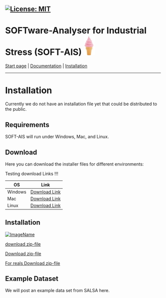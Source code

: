 [![License: MIT](https://img.shields.io/badge/License-MIT-yellow.svg)](https://opensource.org/licenses/MIT)
-------------------------
# SOFTware-Analyser for Industrial Stress (SOFT-AIS) <img src="images/EIS.jpg" alt="SOFT-AIS Logo" style="width:35px;">

[Start page](README.md) | [Documentation](documentation.md) | [Installation](download.md)

-------------------------

# Installation

Currently we do not have an installation file yet that could be distributed to the public.


## Requirements

SOFT-AIS will run under Windows, Mac, and Linux.

## Download

Here you can download the installer files for different environments:

Testing download Links !!!


| **OS**  | **Link** |
| ------------------------------ | ------------------------------------- |
| Windows| <a href="https://github.com/aapaecklar/SOFT-AIS/tree/publish_markup/Windows_Installer/"> Download Link </a>                         |
| Mac | <a href="https://github.com/aapaecklar/SOFT-AIS/tree/publish_markup/Mac_installer/">Download Link <a>                                     |
| Linux | <a href="https://github.com/aapaecklar/SOFT-AIS/tree/publish_markup/Linux_installer/"> Download Link </a> |


## Installation

<a download="EASI-STRESS_eu-funding.png" href="https://github.com/aapaecklar/SOFT-AIS/blob/b9792dbf1455521dc1bc892ccb02127664e98cfc/images/" title="ImageName">
    <img alt="ImageName" src="https://github.com/aapaecklar/SOFT-AIS/blob/b9792dbf1455521dc1bc892ccb02127664e98cfc/images/">
</a>
  
[download zip-file](https://github.com/aapaecklar/SOFT-AIS/blob/46e7349fcd694f6efb041cdb93a7ce850db0fcc7/Windows_Installer/test_download.zip)

[Download zip-file](https://github.com/naokazuterada/MarkdownTOC/archive/master.zip)
    
[For reals Download zip-file](https://raw.githubusercontent.com/aapaecklar/SOFT-AIS/main/new_folder/test_download.zip)    

## Example Dataset

We will post an example data set from SALSA here.
